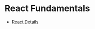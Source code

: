 # React Fundamentals

- [React Details](https://github.com/thamidtuhin74/FrontendFundamentals/tree/main/reactDetails)